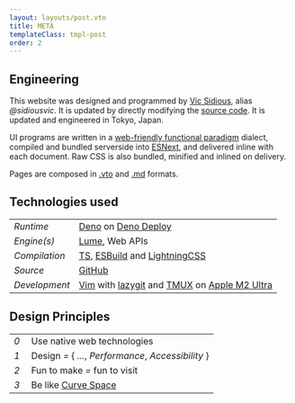 ```yaml
---
layout: layouts/post.vto
title: META
templateClass: tmpl-post
order: 2
---
```


<style>
table, h2, p {
  align-self: baseline;
}

thead {
  font-family: var(--font-family-tertiary);
  color: var(--venom);
  text-transform: uppercase;
}

</style>

## Engineering

This website was designed and programmed by [Vic Sidious](/about), alias _@sidiousvic_. It is updated by directly modifying the [source code](https://github.com/sidiousvic/sidious.pizza). It is updated and engineered in Tokyo, Japan.

UI programs are written in a [web-friendly functional paradigm](https://github.com/sidiousvic/sidious.pizza/blob/9c3eb45f1d5c7c6483636e9fe23b54ecc3e20dd5/_includes/ts/playback.ts#L31C3-L31C3) dialect, compiled and bundled serverside into [ESNext](https://developer.mozilla.org/en-US/docs/Web/JavaScript/JavaScript_technologies_overview#standardization_process), and delivered inline with each document. Raw CSS is also bundled, minified and inlined on delivery.

Pages are composed in [.vto](vento.js.org) and [.md](https://en.wikipedia.org/wiki/Markdown) formats.

## Technologies used

|               |                                                                                                                                                                                                                            |
| ------------- | -------------------------------------------------------------------------------------------------------------------------------------------------------------------------------------------------------------------------- |
| _Runtime_     | [Deno](https://deno.com/) on [Deno Deploy](https://deno.com/deploy)                                                                                                                                                        |
| _Engine(s)_   | [Lume](https://lume.land/), Web APIs                                                                                                                                                                                       |
| _Compilation_ | [TS](https://www.typescriptlang.org/), [ESBuild](https://esbuild.github.io/) and [LightningCSS](https://lightningcss.dev/)                                                                                                 |
| _Source_      | [GitHub](https://github.com/sidiousvic/sidious.pizza)                                                                                                                                                                      |
| _Development_ | [Vim](https://neovim.io/) with [lazygit](https://github.com/jesseduffield/lazygit) and [TMUX](https://github.com/tmux/tmux/wiki) on [Apple M2 Ultra](https://www.apple.com/jp/newsroom/2023/06/apple-introduces-m2-ultra/) |

## Design Principles

|           |                                                                                                    |
| --------- | -------------------------------------------------------------------------------------------------- |
| _0_&nbsp; | Use native web technologies                                                                        |
| _1_&nbsp; | Design _=_ \{ _..._, _Performance_, _Accessibility_ \}                                             |
| _2_&nbsp; | Fun to make _=_ fun to visit                                                                       |
| _3_&nbsp; | Be like [Curve Space](https://geocities.restorativland.org/ResearchTriangle/Forum/1545/index.html) |
